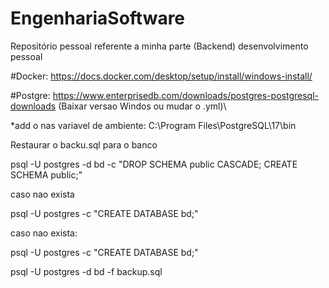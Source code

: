 # EngenhariaSoftware
Repositório pessoal referente a minha parte (Backend) desenvolvimento pessoal 

#Docker: https://docs.docker.com/desktop/setup/install/windows-install/

#Postgre: https://www.enterprisedb.com/downloads/postgres-postgresql-downloads 
(Baixar versao Windos ou mudar o .yml)\

*add o nas variavel de ambiente:
C:\Program Files\PostgreSQL\17\bin

Restaurar o backu.sql para o banco 

psql -U postgres -d bd -c "DROP SCHEMA public CASCADE; CREATE SCHEMA public;"

caso nao exista

psql -U postgres -c "CREATE DATABASE bd;"

caso nao exista:

psql -U postgres -c "CREATE DATABASE bd;"


psql -U postgres -d bd -f backup.sql


